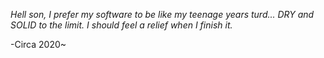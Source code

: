 *Hell son, I prefer my software to be like my teenage years turd... DRY and SOLID to the limit. I should feel a relief when I finish it.*

-Circa 2020~